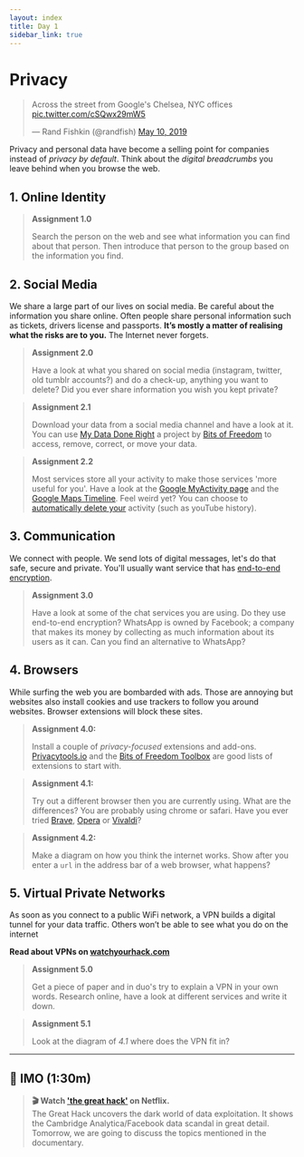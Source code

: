 ```yaml
---
layout: index
title: Day 1
sidebar_link: true
---
```


# Privacy

<blockquote class="twitter-tweet"><p lang="en" dir="ltr">Across the street from Google&#39;s Chelsea, NYC offices <a href="https://t.co/cSQwx29mW5">pic.twitter.com/cSQwx29mW5</a></p>&mdash; Rand Fishkin (@randfish) <a href="https://twitter.com/randfish/status/1126892446925848578?ref_src=twsrc%5Etfw">May 10, 2019</a></blockquote> <script async src="https://platform.twitter.com/widgets.js" charset="utf-8"></script> 

Privacy and personal data have become a selling point for companies instead of *privacy by default*. Think about the *digital breadcrumbs* you leave behind when you browse the web.

## 1. Online Identity

>**Assignment 1.0**
>
> Search the person on the web and see what information you can find about that person. Then introduce that person to the group based on the information you find.

## 2. Social Media

We share a large part of our lives on social media. Be careful about the information you share online. Often people share personal information such as tickets, drivers license and passports. **It’s mostly a matter of realising what the risks are to you.** The Internet never forgets.

> **Assignment 2.0**
>
> Have a look at what you shared on social media (instagram, twitter, old tumblr accounts?) and do a check-up, anything you want to delete? Did you ever share information you wish you kept private?

> **Assignment 2.1**
>
> Download your data from a social media channel and have a look at it. You can use [My Data Done Right][mydata] a project by [Bits of Freedom][freedom] to access, remove, correct, or move your data. 

> **Assignment 2.2**
>
> Most services store all your activity to make those services 'more useful for you'. Have a look at the [Google MyActivity page][activity] and the [Google Maps Timeline][timeline]. Feel weird yet? You can choose to [automatically delete your][delete] activity (such as youTube history).

## 3. Communication

We connect with people. We send lots of digital messages, let's do that safe, secure and private. You'll usually want  service that has [end-to-end encryption][end].

> **Assignment 3.0**
>
> Have a look at some of the chat services you are using. Do they use end-to-end encryption? WhatsApp is owned by Facebook; a company that makes its money by collecting as much information about its users as it can. Can you find an alternative to WhatsApp?

## 4. Browsers
While surfing the web you are bombarded with ads. Those are annoying but websites also install cookies and use trackers to follow you around websites. Browser extensions will block these sites.

> **Assignment 4.0:**
>
> Install a couple of *privacy-focused* extensions and add-ons. [Privacytools.io][tools] and the [Bits of Freedom Toolbox][tool] are good lists of extensions to start with.

> **Assignment 4.1:**
>
> Try out a different browser then you are currently using. What are the differences? You are probably using chrome or safari. Have you ever tried [Brave][br], [Opera][op] or [Vivaldi][viv]?

> **Assignment 4.2:**
> 
> Make a diagram on how you think the internet works. Show after you enter a `url` in the address bar of a web browser, what happens? 

## 5. Virtual Private Networks

As soon as you connect to a public WiFi network, a VPN builds a digital tunnel for your data traffic. Others won’t be able to see what you do on the internet

**Read about VPNs on [watchyourhack.com](vpn)**

> **Assignment 5.0**
>
> Get a piece of paper and in duo's try to explain a VPN in your own words. Research online, have a look at different services and write it down.

> **Assignment 5.1**  
> 
> Look at the diagram of *4.1* where does the VPN fit in?

---

## 📝 IMO (1:30m)

> **🎬 Watch ['the great hack'][tgh] on Netflix.**  
> The Great Hack uncovers the dark world of data exploitation. It shows the Cambridge Analytica/Facebook data scandal in great detail. Tomorrow, we are going to discuss the topics mentioned in the documentary.


[activity]: https://myactivity.google.com/myactivity
[timeline]: https://www.google.com/maps/timeline?pb
[vpn]: https://laatjeniethackmaken.nl/#gebruik-een-vpn
[tgh]: https://www.youtube.com/watch?v=iX8GxLP1FHo
[mydata]: https://www.mydatadoneright.eu/
[freedom]: https://www.bitsoffreedom.nl/
[delete]: https://www.youtube.com/watch?v=Ut0xfrp1-rI
[end]: https://watchyourhack.com/#end-to-end-encryption
[tools]: https://www.privacytools.io/browsers/
[tool]: https://toolbox.bitsoffreedom.nl/overzicht/categorie/add-ons/
[br]: https://brave.com/
[op]: https://www.opera.com/nl
[viv]: https://vivaldi.com/
